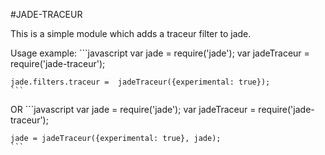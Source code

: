 #JADE-TRACEUR

This is a simple module which adds a traceur filter to jade.

Usage example:
    ```javascript
	var jade = require('jade');
	var jadeTraceur = require('jade-traceur');

	jade.filters.traceur =  jadeTraceur({experimental: true});
	```
OR
	```javascript
	var jade = require('jade');
	var jadeTraceur = require('jade-traceur');

	jade = jadeTraceur({experimental: true}, jade);
	```
